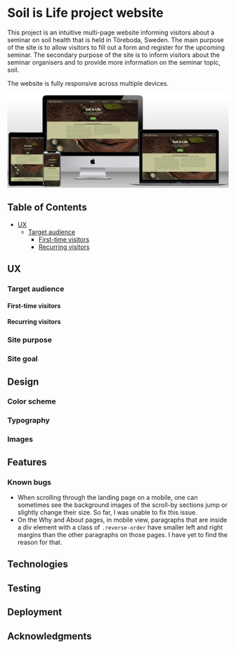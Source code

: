 # Soil is Life project website

This project is an intuitive multi-page website informing visitors about a seminar on soil health that is held in Töreboda, Sweden. The main purpose of the site is to allow visitors to fill out a form and register for the upcoming seminar. The secondary purpose of the site is to inform visitors about the seminar organisers and to provide more information on the seminar topic, soil.

The website is fully responsive across multiple devices.

![Website view on different devices](assets/readme-files/mockup-responsive.png)

## Table of Contents
- [UX](#ux "UX")
    - [Target audience](#target-audience "Target audience")
        - [First-time visitors](#first-time-visitors "First-time visitors")
        - [Recurring visitors](#recurring-visitors "Recurring visitors")

## UX

### Target audience

#### First-time visitors

#### Recurring visitors

### Site purpose

### Site goal

## Design

### Color scheme

### Typography

### Images

## Features

### Known bugs

- When scrolling through the landing page on a mobile, one can sometimes see the background images of the scroll-by sections jump or slightly change their size. So far, I was unable to fix this issue. 
- On the Why and About pages, in mobile view, paragraphs that are inside a div element with a class of `.reverse-order` have smaller left and right margins than the other paragraphs on those pages. I have yet to find the reason for that.

## Technologies

## Testing

## Deployment

## Acknowledgments



